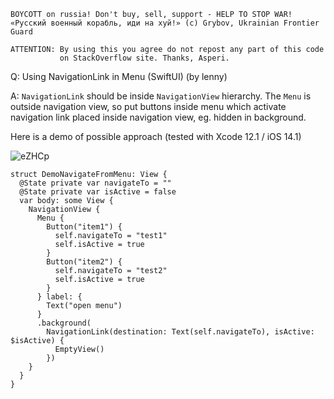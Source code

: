 ```
BOYCOTT on russia! Don't buy, sell, support - HELP TO STOP WAR!
«Русский военный корабль, иди на хуй!» (c) Grybov, Ukrainian Frontier Guard

ATTENTION: By using this you agree do not repost any part of this code
           on StackOverflow site. Thanks, Asperi.
```

Q: Using NavigationLink in Menu (SwiftUI) (by lenny)

A: `NavigationLink` should be inside `NavigationView` hierarchy. The `Menu` is outside navigation view, so put buttons inside menu which activate navigation link placed inside navigation view, eg. hidden in background.

Here is a demo of possible approach (tested with Xcode 12.1 / iOS 14.1)

![eZHCp](https://user-images.githubusercontent.com/62171579/168462984-d6d42eeb-f087-4725-a955-b9e66b872b5f.gif)

```
struct DemoNavigateFromMenu: View {
  @State private var navigateTo = ""
  @State private var isActive = false
  var body: some View {
    NavigationView {
      Menu {
        Button("item1") {
          self.navigateTo = "test1"
          self.isActive = true
        }
        Button("item2") {
          self.navigateTo = "test2"
          self.isActive = true
        }
      } label: {
        Text("open menu")
      }
      .background(
        NavigationLink(destination: Text(self.navigateTo), isActive: $isActive) {
          EmptyView()
        })
    }
  }
}
```
